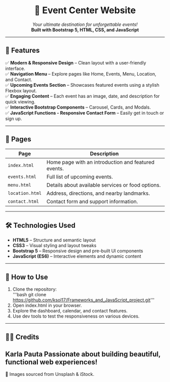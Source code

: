 <h1 align="center">🎉 Event Center Website</h1>

<p align="center">
  <em>Your ultimate destination for unforgettable events!</em><br>
  <strong>Built with Bootstrap 5, HTML, CSS, and JavaScript</strong>
</p>

---

## 🚀 Features

✅ **Modern & Responsive Design** – Clean layout with a user-friendly interface.  
✅ **Navigation Menu** – Explore pages like Home, Events, Menu, Location, and Contact.  
✅ **Upcoming Events Section** – Showcases featured events using a stylish Flexbox layout.  
✅ **Engaging Content** – Each event has an image, date, and description for quick viewing.  
✅ **Interactive Bootstrap Components** – Carousel, Cards, and Modals.  
✅ **JavaScript Functions - Responsive Contact Form** – Easily get in touch or sign up.

---

## 📌 Pages

| Page | Description |
|------|------------|
| `index.html` | Home page with an introduction and featured events. |
| `events.html` | Full list of upcoming events. |
| `menu.html` | Details about available services or food options. |
| `location.html` | Address, directions, and nearby landmarks. |
| `contact.html` | Contact form and support information. |

---

## 🛠️ Technologies Used

- **HTML5** – Structure and semantic layout  
- **CSS3** – Visual styling and layout tweaks  
- **Bootstrap 5** – Responsive design and pre-built UI components  
- **JavaScript (ES6)** – Interactive elements and dynamic content

---

## 🎯 How to Use

1. Clone the repository:  
   '''bash git clone https://github.com/ksol17/Frameworks_and_JavaScript_project.git'''
2. Open index.html in your browser.
3. Explore the dashboard, calendar, and contact features.
4. Use dev tools to test the responsiveness on various devices.

---

## 👩‍💻 Credits
Karla Pauta
Passionate about building beautiful, functional web experiences!
---
📸 Images sourced from Unsplash & iStock.